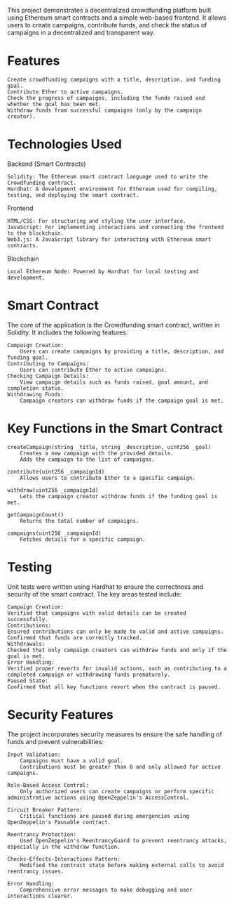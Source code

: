 This project demonstrates a decentralized crowdfunding platform built using Ethereum smart contracts and a simple web-based frontend. It allows users to create campaigns, contribute funds, and check the status of campaigns in a decentralized and transparent way.

# Features

    Create crowdfunding campaigns with a title, description, and funding goal.
    Contribute Ether to active campaigns.
    Check the progress of campaigns, including the funds raised and whether the goal has been met.
    Withdraw funds from successful campaigns (only by the campaign creator).

# Technologies Used

Backend (Smart Contracts)

    Solidity: The Ethereum smart contract language used to write the Crowdfunding contract.
    Hardhat: A development environment for Ethereum used for compiling, testing, and deploying the smart contract.

Frontend

    HTML/CSS: For structuring and styling the user interface.
    JavaScript: For implementing interactions and connecting the frontend to the blockchain.
    Web3.js: A JavaScript library for interacting with Ethereum smart contracts.

Blockchain

    Local Ethereum Node: Powered by Hardhat for local testing and development.

 # Smart Contract

The core of the application is the Crowdfunding smart contract, written in Solidity. It includes the following features:

    Campaign Creation:
        Users can create campaigns by providing a title, description, and funding goal.
    Contributing to Campaigns:
        Users can contribute Ether to active campaigns.
    Checking Campaign Details:
        View campaign details such as funds raised, goal amount, and completion status.
    Withdrawing Funds:
        Campaign creators can withdraw funds if the campaign goal is met.

# Key Functions in the Smart Contract

    createCampaign(string _title, string _description, uint256 _goal)
        Creates a new campaign with the provided details.
        Adds the campaign to the list of campaigns.

    contribute(uint256 _campaignId)
        Allows users to contribute Ether to a specific campaign.

    withdraw(uint256 _campaignId)
        Lets the campaign creator withdraw funds if the funding goal is met.

    getCampaignCount()
        Returns the total number of campaigns.

    campaigns(uint256 _campaignId)
        Fetches details for a specific campaign.

# Testing

Unit tests were written using Hardhat to ensure the correctness and security of the smart contract. The key areas tested include:

    Campaign Creation:
    Verified that campaigns with valid details can be created successfully.
    Contributions:
    Ensured contributions can only be made to valid and active campaigns. Confirmed that funds are correctly tracked.
    Withdrawals:
    Checked that only campaign creators can withdraw funds and only if the goal is met.
    Error Handling:
    Verified proper reverts for invalid actions, such as contributing to a completed campaign or withdrawing funds prematurely.
    Paused State:
    Confirmed that all key functions revert when the contract is paused.

# Security Features

The project incorporates security measures to ensure the safe handling of funds and prevent vulnerabilities:

    Input Validation:
        Campaigns must have a valid goal.
        Contributions must be greater than 0 and only allowed for active campaigns.

    Role-Based Access Control:
        Only authorized users can create campaigns or perform specific administrative actions using OpenZeppelin's AccessControl.

    Circuit Breaker Pattern:
        Critical functions are paused during emergencies using OpenZeppelin's Pausable contract.

    Reentrancy Protection:
        Used OpenZeppelin's ReentrancyGuard to prevent reentrancy attacks, especially in the withdraw function.

    Checks-Effects-Interactions Pattern:
        Modified the contract state before making external calls to avoid reentrancy issues.

    Error Handling:
        Comprehensive error messages to make debugging and user interactions clearer.
